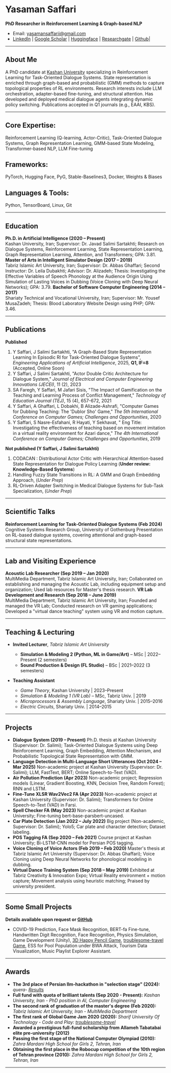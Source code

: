 
# Yasaman Saffari 

**PhD Researcher in Reinforcement Learning & Graph-based NLP**
- Email: yasamansaffarii@gmail.com
- [LinkedIn](https://www.linkedin.com/in/yasaman-saffari-22b937181) | [Google Scholar](https://scholar.google.com/citations?user=wPtRMfYAAAAJ&hl=fa) | [Huggingface](https://huggingface.co/Yasamansaffari73) | [Researchgate](https://www.researchgate.net/profile/Yasaman-Saffari) | [Github](https://github.com/yasamansaffarii/yasamansaffarii.github.io)| 
**********************
## About Me

A PhD candidate at [Kashan University](https://kashanu.ac.ir/en) specializing in Reinforcement Learning for Task-Oriented Dialogue Systems. State representation is enriched through graph-based and probabilistic (GMM) methods to capture topological properties of RL environments. Research interests include LLM orchestration, adapter-based fine-tuning, and structural attention. Has developed and deployed medical dialogue agents integrating dynamic policy switching. Publications accepted in Q1 journals (e.g., EAAI, KBS).

***************
## Core Expertise:
Reinforcement Learning (Q-learning, Actor-Critic), Task-Oriented Dialogue Systems, Graph Representation Learning, GMM-based State Modeling, Transformer-based NLP, LLM Fine-tuning

## Frameworks:
PyTorch, Hugging Face, PyG, Stable-Baselines3, Docker, Weights & Biases

## Languages & Tools:
Python, TensorBoard, Linux, Git

***************
## Education

**Ph.D. in Artificial Intelligence (2020 – Present)**  
Kashan University, Iran; Supervisor: Dr. Javad Salimi Sartakhti; Research on Dialogue Systems, Reinforcement Learning, State Representation Learning, Graph Representation Learning, Attention, and Transformers; GPA: 3.81.
**Master of Arts in Intelligent Simulator Design (2017 – 2019)**  
Tabriz Islamic Art University, Iran; Supervisor: Dr. Abbas Ghaffari; Second Instructor: Dr. Leila Dubakhti; Advisor: Dr. Alizadeh; Thesis: Investigating the Effective Variables of Speech Phonology at the Audience Origin Using Simulation of Lasting Voices in Dubbing (Voice Cloning with Deep Neural Networks); GPA: 3.79.
**Bachelor of Software Computer Engineering (2014 – 2017)**  
Shariaty Technical and Vocational University, Iran; Supervisor: Mr. Yousef MusaZadeh; Thesis: Blood Laboratory Website Design using PHP; GPA: 3.46.

********************
## Publications

**Published**
1. Y Saffari, J Salimi Sartakhti, "A Graph-Based State Representation Learning In Episodic Rl for Task-Oriented Dialogue Systems", *Engineering Applications of Artificial Intelligence*, 2025, **Q1, IF=8** (Accepted, Online Soon)
2. Y Saffari, J Salimi Sartakhti, "Actor Double Critic Architecture for Dialogue System," *Journal of Electrical and Computer Engineering Innovations (JECEI)*, 11 (2), 2023
3. SA Faregh, Y Saffari, M Jafari Sisis, "The Impact of Gamification on the Teaching and Learning Process of Conflict Management," *Technology of Education Journal (TEJ)*, 15 (4), 657-672, 2021
4. Y Saffari, A Ghaffari, L Dobakhi, B Alizade-Ashrafi, "Computer Games for Dubbing Teaching: The 'Dublor Sho' Game," *The 5th International Conference on Computer Games; Challenges and Opportunities*, 2020
5. Y Saffari, S Nasre-Esfahani, R Hayati, Y Sekhavat, " Eng Title: Investigating the effectiveness of teaching based on movement imitation in a virtual reality environment for Azari dance," *The 4th International Conference on Computer Games; Challenges and Opportunities*, 2019

**Not published (Y Saffari, J Salimi Sartakhti)**
1. CODACAN : Distributional Actor Critic with Hierarchical Attention-based State Representation for Dialogue Policy Learning (**Under review: Knowledge-Based Systems**)
2. Handling Fuzzy State Transitions in RL: A GMM and Graph Embedding Approach, (*Under Prep*)
3. RL-Driven Adapter Switching in Medical Dialogue Systems for Sub-Task Specialization, (*Under Prep*)
   
********************
## Scientific Talks
**Reinforcement Learning for Task-Oriented Dialogue Systems (Feb 2024)**  
Cognitive Systems Research Group, University of Gothenburg
Presentation on RL-based dialogue systems, covering attentional and graph-based structural state representations.

********************
## Lab and Visiting Experience

**Acoustic Lab Researcher (Sep 2019 – Jan 2020)**  
MultiMedia Department, Tabriz Islamic Art University, Iran; Collaborated on establishing and managing the Acoustic Lab, including equipment setup and organization; Used lab resources for Master's thesis research.
**VR Lab Development and Research (Sep 2018 – June 2019)**  
MultiMedia Department, Tabriz Islamic Art University, Iran; Founded and managed the VR Lab; Conducted research on VR gaming applications; Developed a "virtual dance teaching" system using VR and motion capture.

********************
## Teaching & Lecturing
- **Invited Lecturer**, *Tabriz Islamic Art University*
  - **Simulation & Modeling 2 (Python, ML in Game/Art)** – MSc | 2022–Present (2 semesters)
  - **Sound Production & Design (FL Studio)** – BSc | 2021–2022 (3 semesters)

- **Teaching Assistant**
  - *Game Theory*, Kashan University | 2023–Present
  - *Simulation & Modeling 1 (VR Lab)* – MSc, Tabriz Univ. | 2019
  - *Microprocessors & Assembly Language*, Shariaty Univ. | 2015–2016  
  - *Electric Circuits*, Shariaty Univ. | 2014–2015
*******************
## Projects
- **Dialogue System (2019 – Present)**  Ph.D. thesis at Kashan University (Supervisor: Dr. Salimi); Task-Oriented Dialogue Systems using Deep Reinforcement Learning, Graph Embedding, Attention Mechanism, and Probabilistic Topological State Representation with GMM.
- **Language Detection in Multi-Language Short Utterances (Oct 2024 – Mar 2025)**  Non-academic project at Kashan University (Supervisor: Dr. Salimi); LLM, FastText, BERT; Online Speech-to-Text (VAD).
- **Air Pollution Prediction (Apr 2023)**  Non-academic project; Regression models (Linear, Gradient Boosting, KNN, Decision Tree, Random Forest); RNN and LSTM.
- **Fine-Tune XLSR Wav2Vec2 FA (Apr 2023)**  Non-academic project at Kashan University (Supervisor: Dr. Salimi); Transformers for Online Speech-to-Text (VAD) in Farsi.
- **Spell Checker FA (May 2023)**  Non-academic project at Kashan University; Fine-tuning bert-base-parsbert-uncased.
- **Car Plate Detection (Jan 2022 – July 2022)**  Big project (Non-academic, Supervisor: Dr. Salimi); Yolo5; Car plate and character detection; Dataset labeling.
- **POS Tagging FA (Sep 2020 – Feb 2021)**  Course project at Kashan University; Bi-LSTM-CNN model for Persian POS tagging.
- **Voice Cloning of Voice Actors (Feb 2019 – Feb 2020)**  Master's thesis at Tabriz Islamic Art University (Supervisor: Dr. Abbas Ghaffari); Voice Cloning using Deep Neural Networks for phonological modeling in dubbing.
- **Virtual Dance Training System (Sep 2018 – May 2019)**  Exhibited at Tabriz Creativity & Innovation Expo; Virtual Reality environment + motion capture; Movement analysis using heuristic matching; Praised by university president.
 *********************
## Some Small Projects
**Details available upon request or [GitHub](https://github.com/yasamansaffarii/yasamansaffarii.github.io/)**
- COVID-19 Prediction, Face Mask Recognition, BERT-fa Fine-tune, Handwritten Digit Recognition, Face Recognition, Physics Simulation, Game Development (Unity), [3D Happy Pencil Game](https://v3.globalgamejam.org/2019/games/happypencil), [troublesome-travel Game](https://v3.globalgamejam.org/2020/games/troublesome-travel-9), ESS for Pool Population under BWA Attack, Tourism Data Visualization, Music Playlist Explorer Assistant.
***************************
## Awards
- **The 3rd place of Persian llm-hackathon in "selection stage" (2024):** *quera- [Results](https://quera.org/contest/assignments/64356/scoreboard/)*
- **Full fund with quota of brilliant talents (Sep 2020 - Present):** *Kashan University, Iran - PhD position in AI, Computer Engineering*
- **The second rank of graduation of the master's degree (Feb 2020):** *Tabriz Islamic Art University, Iran - MultiMedia Department*
- **The first rank of Global Game Jam 2020 (2020):** *Sharif University Of Technology - Code and Play: [troublesome-travel](https://v3.globalgamejam.org/2020/games/troublesome-travel-9)*
- **Awarded a prestigious full-fund scholarship from Allameh Tabatabai elite pre-university (2012)**
- **Passing the first stage of the National Computer Olympiad (2010):** *Zahra Mardani High School for Girls 2, Tehran, Iran*
- **Obtaining the first place in the Robocup competition of the 10th region of Tehran province (2010):** *Zahra Mardani High School for Girls 2, Tehran, Iran*
*******************************


